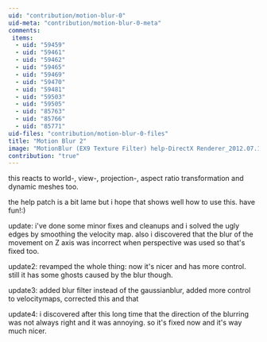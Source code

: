 ```yaml
---
uid: "contribution/motion-blur-0"
uid-meta: "contribution/motion-blur-0-meta"
comments: 
 items: 
  - uid: "59459"
  - uid: "59461"
  - uid: "59462"
  - uid: "59465"
  - uid: "59469"
  - uid: "59470"
  - uid: "59481"
  - uid: "59503"
  - uid: "59505"
  - uid: "85763"
  - uid: "85766"
  - uid: "85771"
uid-files: "contribution/motion-blur-0-files"
title: "Motion Blur 2"
image: "MotionBlur (EX9 Texture Filter) help-DirectX Renderer_2012.07.17-03.50.41.png"
contribution: "true"
---
```


this reacts to world-, view-, projection-, aspect ratio transformation and dynamic meshes too.

the help patch is a bit lame but i hope that shows well how to use this.
have fun!:)

update:
i've done some minor fixes and cleanups and i solved the ugly edges by smoothing the velocity map. also i discovered that the blur of the movement on Z axis was incorrect when perspective was used so that's fixed too.

update2:
revamped the whole thing: now it's nicer and has more control. still it has some ghosts caused by the blur though.

update3:
added blur filter instead of the gaussianblur, added more control to velocitymaps, corrected this and that

update4:
i discovered after this long time that the direction of the blurring was not always right and it was annoying. so it's fixed now and it's way much nicer.
